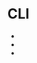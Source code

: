 # CLI

- [](https://towardsdatascience.com/a-simple-way-to-create-python-cli-app-1a4492c164b6)
- [](https://github.com/tartley/colorama)
- [](https://github.com/google/python-fire#why-is-it-called-fire)
